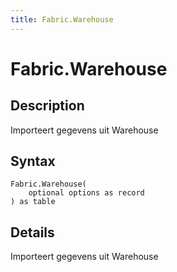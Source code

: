 ```yaml
---
title: Fabric.Warehouse
---
```


# Fabric.Warehouse


## Description

Importeert gegevens uit Warehouse


## Syntax

```powerquery
Fabric.Warehouse(
    optional options as record
) as table
```


## Details

Importeert gegevens uit Warehouse


